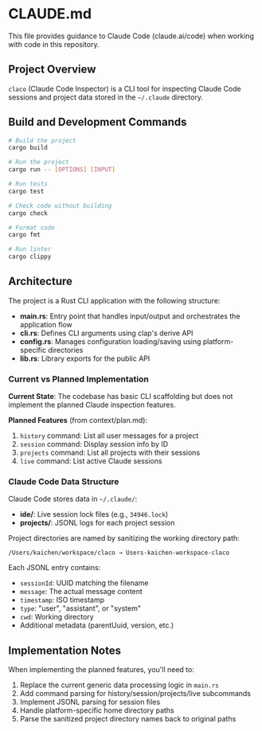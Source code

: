 # CLAUDE.md

This file provides guidance to Claude Code (claude.ai/code) when working with code in this repository.

## Project Overview

`claco` (Claude Code Inspector) is a CLI tool for inspecting Claude Code sessions and project data stored in the `~/.claude` directory.

## Build and Development Commands

```bash
# Build the project
cargo build

# Run the project
cargo run -- [OPTIONS] [INPUT]

# Run tests
cargo test

# Check code without building
cargo check

# Format code
cargo fmt

# Run linter
cargo clippy
```

## Architecture

The project is a Rust CLI application with the following structure:

- **main.rs**: Entry point that handles input/output and orchestrates the application flow
- **cli.rs**: Defines CLI arguments using clap's derive API
- **config.rs**: Manages configuration loading/saving using platform-specific directories
- **lib.rs**: Library exports for the public API

### Current vs Planned Implementation

**Current State**: The codebase has basic CLI scaffolding but does not implement the planned Claude inspection features.

**Planned Features** (from context/plan.md):
1. `history` command: List all user messages for a project
2. `session` command: Display session info by ID
3. `projects` command: List all projects with their sessions
4. `live` command: List active Claude sessions

### Claude Code Data Structure

Claude Code stores data in `~/.claude/`:
- **ide/**: Live session lock files (e.g., `34946.lock`)
- **projects/**: JSONL logs for each project session

Project directories are named by sanitizing the working directory path:
```
/Users/kaichen/workspace/claco → Users-kaichen-workspace-claco
```

Each JSONL entry contains:
- `sessionId`: UUID matching the filename
- `message`: The actual message content
- `timestamp`: ISO timestamp
- `type`: "user", "assistant", or "system"
- `cwd`: Working directory
- Additional metadata (parentUuid, version, etc.)

## Implementation Notes

When implementing the planned features, you'll need to:
1. Replace the current generic data processing logic in `main.rs`
2. Add command parsing for history/session/projects/live subcommands
3. Implement JSONL parsing for session files
4. Handle platform-specific home directory paths
5. Parse the sanitized project directory names back to original paths